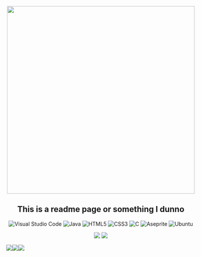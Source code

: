    <p align="center"><img width="500" src="https://i.pinimg.com/originals/0f/59/36/0f5936ee9037876e4b4f79eb7755ed1b.gif"></p>
   <h2 align="center">This is a readme page or something I dunno</h2>
   
   
 <div align="center">
   
   ![Visual Studio Code](https://img.shields.io/badge/Visual%20Studio%20Code-0078d7.svg?style=for-the-badge&logo=visual-studio-code&logoColor=white)
   ![Java](https://img.shields.io/badge/java-%23ED8B00.svg?style=for-the-badge&logo=java&logoColor=white)
   ![HTML5](https://img.shields.io/badge/html5-%23E34F26.svg?style=for-the-badge&logo=html5&logoColor=white)
   ![CSS3](https://img.shields.io/badge/css3-%231572B6.svg?style=for-the-badge&logo=css3&logoColor=white)
   ![C](https://img.shields.io/badge/c-%2300599C.svg?style=for-the-badge&logo=c&logoColor=white)
   ![Aseprite](https://img.shields.io/badge/Aseprite-FFFFFF?style=for-the-badge&logo=Aseprite&logoColor=#7D929E)
   ![Ubuntu](https://img.shields.io/badge/Ubuntu-E95420?style=for-the-badge&logo=ubuntu&logoColor=white)

</div>
   <p align="center">
      <img src="https://readmestats.999857.xyz/api/pin/?username=CaffeineOnIce&repo=startpage&bg_color=272727&title_color=00bbff&hide_border=true&icon_color=c8ff00&text_color=ffffff">
<img src="https://readmestats.999857.xyz/api/pin/?username=CaffeineOnIce&repo=Pic.0&bg_color=272727&title_color=00bbff&hide_border=true&icon_color=c8ff00&text_color=ffffff">

   <div align="center" style="display: flex; flex-direction: row;">
 <img class="img" src="https://github-readme-streak-stats.herokuapp.com/?user=CaffeineOnIce&theme=react&hide_border=false" />
 <img class="img" src="https://readmestats.999857.xyz/api?username=CaffeineOnIce&theme=react&hide_border=false&include_all_commits=true&count_private=false" />
      <img class="img" src="https://readmestats.999857.xyz/api/top-langs/?username=CaffeineOnIce&theme=react&hide_border=false&layout=compact" />
      </div>
   </p>
